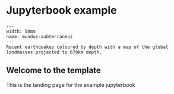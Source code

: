 # Jupyterbook example

```{figure} Figures/AuWorldEQ.jpg
---
width: 50mm
name: mundus-subterraneus
---
Recent earthquakes coloured by depth with a map of the global landmasses projected to 670km depth.
```

## Welcome to the template

This is the landing page for the example jupyterbook

